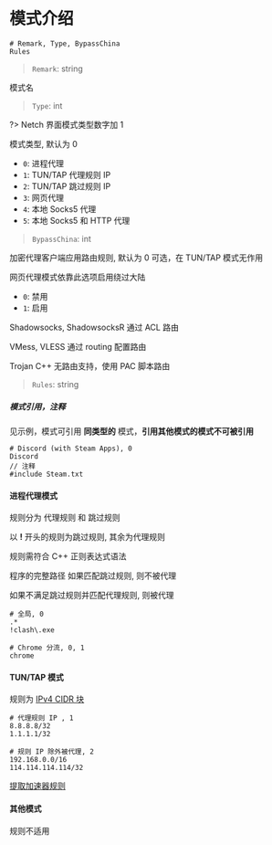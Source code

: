# 模式介绍

```
# Remark, Type, BypassChina
Rules
```

> `Remark`: string

模式名

> `Type`: int

?> Netch 界面模式类型数字加 1

模式类型, 默认为 0

* `0`: 进程代理
* `1`: TUN/TAP 代理规则 IP
* `2`: TUN/TAP 跳过规则 IP
* `3`: 网页代理
* `4`: 本地 Socks5 代理
* `5`: 本地 Socks5 和 HTTP 代理

> `BypassChina`: int

加密代理客户端应用路由规则, 默认为 0
可选，在 TUN/TAP 模式无作用

网页代理模式依靠此选项启用绕过大陆

* `0`: 禁用
* `1`: 启用

Shadowsocks, ShadowsocksR 通过 ACL 路由

VMess, VLESS 通过 routing 配置路由

Trojan C++ 无路由支持，使用 PAC 脚本路由

> `Rules`: string

##### 模式引用，注释

见示例，模式可引用 **同类型的** 模式，**引用其他模式的模式不可被引用**

```
# Discord (with Steam Apps), 0
Discord
// 注释
#include Steam.txt 
```

#### 进程代理模式

规则分为 代理规则 和 跳过规则

以 **!** 开头的规则为跳过规则, 其余为代理规则

规则需符合 C++ 正则表达式语法

程序的完整路径 如果匹配跳过规则, 则不被代理

如果不满足跳过规则并匹配代理规则, 则被代理

```
# 全局, 0
.*
!clash\.exe
```

```
# Chrome 分流, 0, 1
chrome
```

#### TUN/TAP 模式

规则为 [IPv4 CIDR 块](https://zh.wikipedia.org/wiki/%E6%97%A0%E7%B1%BB%E5%88%AB%E5%9F%9F%E9%97%B4%E8%B7%AF%E7%94%B1#CIDR%E5%9D%97)

```
# 代理规则 IP , 1
8.8.8.8/32
1.1.1.1/32
```

```
# 规则 IP 除外被代理, 2
192.168.0.0/16
114.114.114.114/32
```

[提取加速器规则](https://github.com/FQrabbit/SSTap-Rule/blob/master/doc/UU-extract.md)

#### 其他模式

规则不适用
